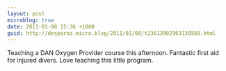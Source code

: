 ```yaml
---
layout: post
microblog: true
date: 2011-01-08 15:36 +1000
guid: http://desparoz.micro.blog/2011/01/08/t23613982963138560.html
---
```

Teaching a DAN Oxygen Provider course this afternoon. Fantastic first aid for injured divers. Love teaching this little program.
